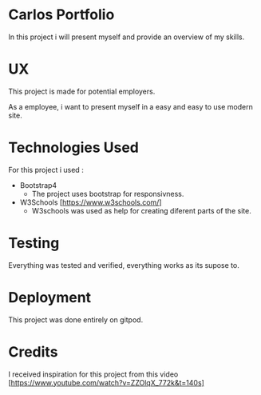 # Carlos Portfolio
In this project i will present myself and provide
an overview of my skills.


# UX 
This project is made for potential employers.

As a employee, i want to present myself in a easy 
and easy to use modern site.

# Technologies Used

For this project i used :

* Bootstrap4
    * The project uses bootstrap for responsivness.
* W3Schools [https://www.w3schools.com/]
    * W3schools was used as help for creating diferent parts of the site.
# Testing
Everything was tested and verified, everything works as its supose to.

# Deployment


This project was done entirely on gitpod.

# Credits

I received inspiration for this project from this video [https://www.youtube.com/watch?v=ZZOlqX_772k&t=140s]
